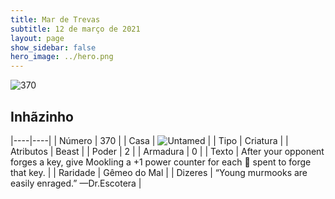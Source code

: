 ```yaml
---
title: Mar de Trevas
subtitle: 12 de março de 2021
layout: page
show_sidebar: false
hero_image: ../hero.png
---
```


![370](https://cdn.keyforgegame.com/media/card_front/pt/496_370_7PQP2Q48W2VH_pt.png)

## Inhãzinho

|----|----|
| Número | 370 |
| Casa | ![Untamed](https://archonarcana.com/images/thumb/b/bd/Untamed.png/22px-Untamed.png "Indomados") |
| Tipo | Criatura |
| Atributos | Beast |
| Poder | 2 |
| Armadura | 0 |
| Texto | After your opponent forges a key, give Mookling a +1 power counter for each  spent to forge that key. |
| Raridade | Gêmeo do Mal |
| Dizeres | “Young murmooks are easily enraged.” <softreturn>—Dr.<nonbreak>Escotera |
